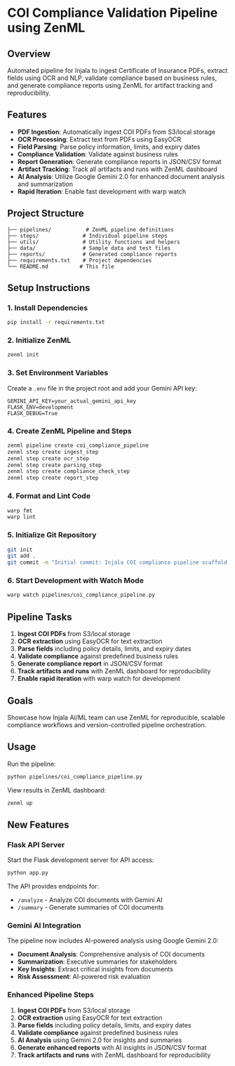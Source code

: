 # COI Compliance Validation Pipeline using ZenML

## Overview
Automated pipeline for Injala to ingest Certificate of Insurance PDFs, extract fields using OCR and NLP, validate compliance based on business rules, and generate compliance reports using ZenML for artifact tracking and reproducibility.

## Features
- **PDF Ingestion**: Automatically ingest COI PDFs from S3/local storage
- **OCR Processing**: Extract text from PDFs using EasyOCR
- **Field Parsing**: Parse policy information, limits, and expiry dates
- **Compliance Validation**: Validate against business rules
- **Report Generation**: Generate compliance reports in JSON/CSV format
- **Artifact Tracking**: Track all artifacts and runs with ZenML dashboard
- **AI Analysis**: Utilize Google Gemini 2.0 for enhanced document analysis and summarization
- **Rapid Iteration**: Enable fast development with warp watch

## Project Structure
```
├── pipelines/           # ZenML pipeline definitions
├── steps/              # Individual pipeline steps
├── utils/              # Utility functions and helpers
├── data/               # Sample data and test files
├── reports/            # Generated compliance reports
├── requirements.txt    # Project dependencies
└── README.md          # This file
```

## Setup Instructions

### 1. Install Dependencies
```bash
pip install -r requirements.txt
```

### 2. Initialize ZenML
```bash
zenml init
```

### 3. Set Environment Variables
Create a `.env` file in the project root and add your Gemini API key:
```
GEMINI_API_KEY=your_actual_gemini_api_key
FLASK_ENV=development
FLASK_DEBUG=True
```

### 4. Create ZenML Pipeline and Steps
```bash
zenml pipeline create coi_compliance_pipeline
zenml step create ingest_step
zenml step create ocr_step
zenml step create parsing_step
zenml step create compliance_check_step
zenml step create report_step
```

### 4. Format and Lint Code
```bash
warp fmt
warp lint
```

### 5. Initialize Git Repository
```bash
git init
git add .
git commit -m "Initial commit: Injala COI compliance pipeline scaffold with ZenML using Warp CLI"
```

### 6. Start Development with Watch Mode
```bash
warp watch pipelines/coi_compliance_pipeline.py
```

## Pipeline Tasks
1. **Ingest COI PDFs** from S3/local storage
2. **OCR extraction** using EasyOCR for text extraction
3. **Parse fields** including policy details, limits, and expiry dates
4. **Validate compliance** against predefined business rules
5. **Generate compliance report** in JSON/CSV format
6. **Track artifacts and runs** with ZenML dashboard for reproducibility
7. **Enable rapid iteration** with warp watch for development

## Goals
Showcase how Injala AI/ML team can use ZenML for reproducible, scalable compliance workflows and version-controlled pipeline orchestration.

## Usage
Run the pipeline:
```bash
python pipelines/coi_compliance_pipeline.py
```

View results in ZenML dashboard:
```bash
zenml up
```

## New Features

### Flask API Server
Start the Flask development server for API access:
```bash
python app.py
```

The API provides endpoints for:
- `/analyze` - Analyze COI documents with Gemini AI
- `/summary` - Generate summaries of COI documents

### Gemini AI Integration
The pipeline now includes AI-powered analysis using Google Gemini 2.0:
- **Document Analysis**: Comprehensive analysis of COI documents
- **Summarization**: Executive summaries for stakeholders
- **Key Insights**: Extract critical insights from documents
- **Risk Assessment**: AI-powered risk evaluation

### Enhanced Pipeline Steps
1. **Ingest COI PDFs** from S3/local storage
2. **OCR extraction** using EasyOCR for text extraction
3. **Parse fields** including policy details, limits, and expiry dates
4. **Validate compliance** against predefined business rules
5. **AI Analysis** using Gemini 2.0 for insights and summaries
6. **Generate enhanced reports** with AI insights in JSON/CSV format
7. **Track artifacts and runs** with ZenML dashboard for reproducibility
